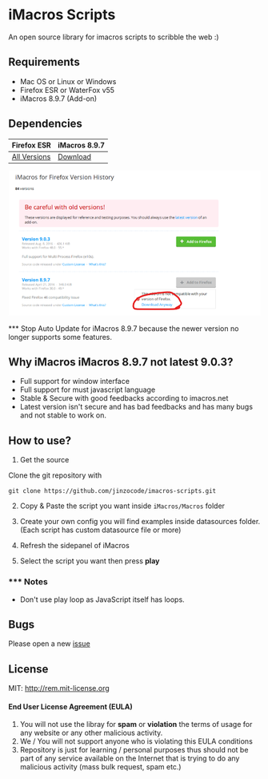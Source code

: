 # iMacros Scripts


An open source library for imacros scripts to scribble the web :)

## Requirements
- Mac OS or Linux or Windows
- Firefox ESR or WaterFox v55
- iMacros 8.9.7 (Add-on)


## Dependencies
Firefox ESR| iMacros 8.9.7
------|------
[All Versions](https://www.mozilla.org/en-US/firefox/organizations/) | [Download](https://addons.mozilla.org/firefox/downloads/file/428670/type:attachment/imacros_for_firefox-8.9.7-fx.xpi?src=version-history)

![download_imacros](download.png)

*** Stop Auto Update for iMacros 8.9.7 because the newer version no longer supports some features.

## Why iMacros iMacros 8.9.7 not latest 9.0.3?
- Full support for window interface
- Full support for must javascript language
- Stable & Secure with good feedbacks according to imacros.net
- Latest version isn't secure and has bad feedbacks and has many bugs and not stable to work on.


## How to use?

1. Get the source

Clone the git repository with
```
git clone https://github.com/jinzocode/imacros-scripts.git
```

2. Copy & Paste the script you want inside ``iMacros/Macros`` folder

3. Create your own config you will find examples inside datasources folder. (Each script has custom datasource file or more)

4. Refresh the sidepanel of iMacros

5. Select the script you want then press **play**

### *** Notes

- Don't use play loop as JavaScript itself has loops.
## Bugs
Please open a new [issue](https://github.com/jinzocode/imacros-scripts/issues/new)
## License
MIT: http://rem.mit-license.org

#### End User License Agreement (EULA)
1. You will not use the libray for **spam** or **violation** the terms of usage for any website or any other malicious activity.
2. We / You will not support anyone who is violating this EULA conditions
3. Repository is just for learning / personal purposes thus should not be part of any service available on the Internet that is trying to do any malicious activity (mass bulk request, spam etc.)

